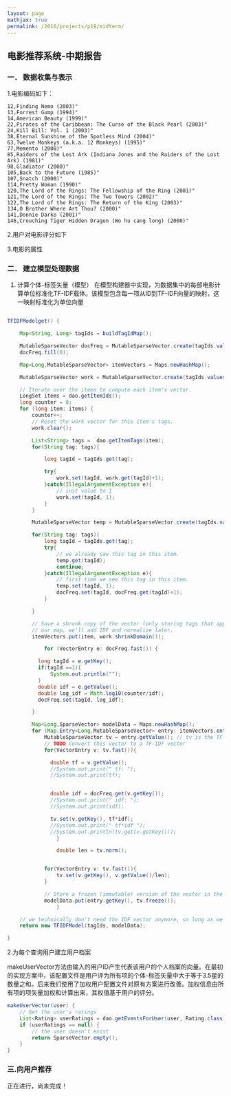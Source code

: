 ```yaml
---
layout: page
mathjax: true
permalink: /2016/projects/p19/midterm/
---
```


## 电影推荐系统-中期报告

### 一．	数据收集与表示

1.电影编码如下：

	12,Finding Nemo (2003)"
	13,Forrest Gump (1994)"
	14,American Beauty (1999)"
	22,Pirates of the Caribbean: The Curse of the Black Pearl (2003)"
	24,Kill Bill: Vol. 1 (2003)"
	38,Eternal Sunshine of the Spotless Mind (2004)"
	63,Twelve Monkeys (a.k.a. 12 Monkeys) (1995)"
	77,Memento (2000)"
	85,Raiders of the Lost Ark (Indiana Jones and the Raiders of the Lost Ark) (1981)"
	98,Gladiator (2000)"
	105,Back to the Future (1985)"
	107,Snatch (2000)"
	114,Pretty Woman (1990)"
	120,The Lord of the Rings: The Fellowship of the Ring (2001)"
	121,The Lord of the Rings: The Two Towers (2002)"
	122,The Lord of the Rings: The Return of the King (2003)"
	134,O Brother Where Art Thou? (2000)"
	141,Donnie Darko (2001)"
	146,Crouching Tiger Hidden Dragon (Wo hu cang long) (2000)"

2.用户对电影评分如下


3.电影的属性



### 二．	建立模型处理数据

1. 计算个体-标签矢量（模型）
  在模型构建器中实现，为数据集中的每部电影计算单位标准化TF-IDF载体。该模型包含每一项从ID到TF-IDF向量的映射，这一映射标准化为单位向量

```java

TFIDFModelget() {

	Map<String, Long> tagIds = buildTagIdMap();

	MutableSparseVector docFreq = MutableSparseVector.create(tagIds.values());
	docFreq.fill(0);

	Map<Long,MutableSparseVector> itemVectors = Maps.newHashMap();

	MutableSparseVector work = MutableSparseVector.create(tagIds.values());

	// Iterate over the items to compute each item's vector.
	LongSet items = dao.getItemIds();
	long counter = 0;
	for (long item: items) {
	    counter++;
	    // Reset the work vector for this item's tags.
	    work.clear();

	    List<String> tags =  dao.getItemTags(item);
	    for(String tag: tags){

	        long tagId = tagIds.get(tag);

	        try{
	            work.set(tagId, work.get(tagId)+1);
	        }catch(IllegalArgumentException e){
	            // init value to 1
	            work.set(tagId, 1);
	        }
	    }

	    MutableSparseVector temp = MutableSparseVector.create(tagIds.values());

	    for(String tag: tags){
	        long tagId = tagIds.get(tag);
	        try{
	            // we already saw this tag in this item.
	            temp.get(tagId);
	            continue;
	        }catch(IllegalArgumentException e){
	            // first time we see this tag in this item.
	            temp.set(tagId, 1);
	            docFreq.set(tagId, docFreq.get(tagId)+1);
	        }

	    }

	    // Save a shrunk copy of the vector (only storing tags that apply to this item) in
	    // our map, we'll add IDF and normalize later.
	    itemVectors.put(item, work.shrinkDomain());

			for (VectorEntry e: docFreq.fast()) {

	      long tagId = e.getKey();
	      if(tagId ==1){
	          System.out.println("");
	      }
	      double idf = e.getValue();
	      double log_idf = Math.log10(counter/idf);
	      docFreq.set(tagId, log_idf);

	    }

	    Map<Long,SparseVector> modelData = Maps.newHashMap();
	    for (Map.Entry<Long,MutableSparseVector> entry: itemVectors.entrySet()) {
	        MutableSparseVector tv = entry.getValue(); // tv is the TF of each tag for this item
	        // TODO Convert this vector to a TF-IDF vector
	        for(VectorEntry v: tv.fast()){

	          double tf = v.getValue();
	          //System.out.print(" tf: ");
	          //System.out.print(tf);


	          double idf = docFreq.get(v.getKey());
	          //System.out.print(" idf: ");
	          //System.out.print(idf);

	          tv.set(v.getKey(), tf*idf);
	          //System.out.print(" tf*idf ");
	          //System.out.println(tv.get(v.getKey()));
	    		}

	    		double len = tv.norm();


	        for(VectorEntry v: tv.fast()){
	            tv.set(v.getKey(), v.getValue()/len);
	        }

	        // Store a frozen (immutable) version of the vector in the model data.
	        modelData.put(entry.getKey(), tv.freeze());
				}

	// we technically don't need the IDF vector anymore, so long as we have no new tags
	return new TFIDFModel(tagIds, modelData);

}
```

2.为每个查询用户建立用户档案

makeUserVector方法由输入的用户ID产生代表该用户的个人档案的向量。在最初的实现方案中，该配置文件是用户评为所有项的个体-标签矢量中大于等于3.5星的数量之和。后来我们使用了加权用户配置文件对原有方案进行改善。加权信息由所有项的项矢量加权和计算出来，其权值基于用户的评分。

```java
makeUserVector(user) {
    // Get the user's ratings
    List<Rating> userRatings = dao.getEventsForUser(user, Rating.class);
    if (userRatings == null) {
        // the user doesn't exist
        return SparseVector.empty();
    }
}
```

### 三.向用户推荐

正在进行，尚未完成！
